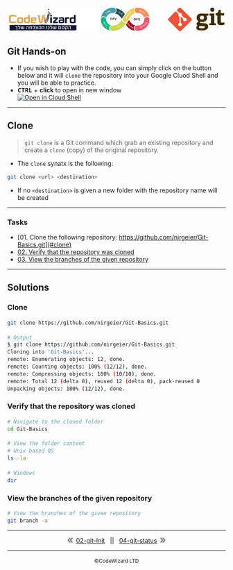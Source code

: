 ![](resources/logos.png)

## Git Hands-on

- If you wish to play with the code, you can simply click on the button below and it will `clone` the repository into your Google Cluod Shell and you will be able to practice.
- **<kbd>CTRL</kbd>** + **click** to open in new window<br/>
    [![Open in Cloud Shell](https://gstatic.com/cloudssh/images/open-btn.svg)](https://console.cloud.google.com/cloudshell/editor?cloudshell_git_repo=https://github.com/nirgeier/Git-Basics)
---

## Clone

> `git clone` is a Git command which grab an existing repository and create a `clone` (copy) of the original repository.

- The `clone` synatx is the following:
```sh
git clone <url> <destination>
```

- If no `<destination>` is given a new folder with the repository name will be created

---

### Tasks
- [01. Clone the following repository: https://github.com/nirgeier/Git-Basics.git](#clone)
- [02. Verify that the repository was cloned](#verify-that-the-repository-was-cloned)
- [03. View the branches of the given repository](#view-the-branches-of-the-given-repository)

---

## Solutions

### Clone

```sh
git clone https://github.com/nirgeier/Git-Basics.git

# Output
$ git clone https://github.com/nirgeier/Git-Basics.git
Cloning into 'Git-Basics'...
remote: Enumerating objects: 12, done.
remote: Counting objects: 100% (12/12), done.
remote: Compressing objects: 100% (10/10), done.
remote: Total 12 (delta 0), reused 12 (delta 0), pack-reused 0
Unpacking objects: 100% (12/12), done.
```

### Verify that the repository was cloned
```sh
# Navigate to the cloned folder
cd Git-Basics

# View the folder content
# Unix based OS
ls -la 

# Windows
dir
```

### View the branches of the given repository
```sh
# View the branches of the given repository
git branch -a
```
<!-- navigation start -->

---

<div align="center">
<img src="../../resources/prev.png">&nbsp;
<a class="btn btn-success" href="../02-git-Init">02-git-Init</a>
&nbsp;&nbsp;||&nbsp;&nbsp;
<a href="../04-git-status">04-git-status</a>
&nbsp;<img src="../../resources/next.png">
</div>

---

<div align="center">
    <small>&copy;CodeWizard LTD</small>
</div>
<!-- navigation end -->